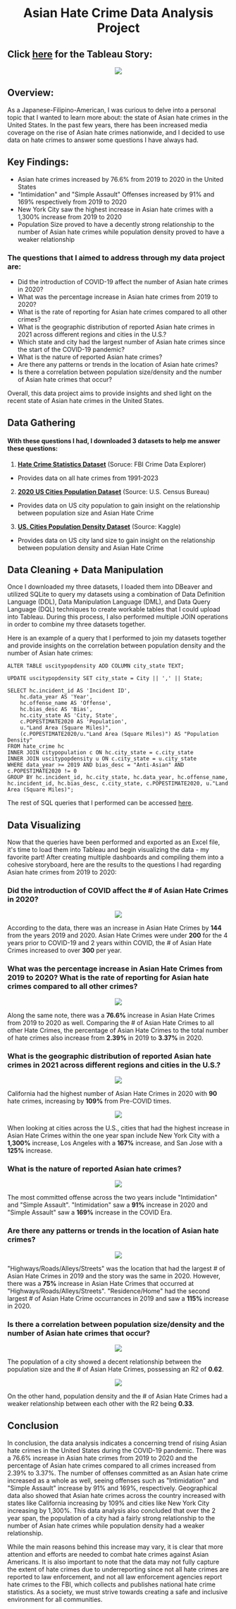 <h1 align="center">Asian Hate Crime Data Analysis Project</h1>

## Click [here](https://public.tableau.com/app/profile/seve.silvestre/viz/AsianHateCrimeCaseStudy/AsianHateCrimeStory?publish=yesLink) for the Tableau Story:</h2>
<p align="center">
  <a href="https://public.tableau.com/app/profile/seve.silvestre/viz/AsianHateCrimeCaseStudy/AsianHateCrimeStory?publish=yesLink"> <img src= "https://github.com/sevesilvestre/AsianHateCrimeAnalysis/blob/main/images/title3.png"/></a>
</p>

## Overview:
As a Japanese-Filipino-American, I was curious to delve into a personal topic that I wanted to learn more about: the state of Asian hate crimes in the United States. In the past few years, there has been increased media coverage on the rise of Asian hate crimes nationwide, and I decided to use data on hate crimes to answer some questions I have always had.

## Key Findings:
- Asian hate crimes increased by 76.6% from 2019 to 2020 in the United States
- "Intimidation" and "Simple Assault" Offenses increased by 91% and 169% respectively from 2019 to 2020
- New York City saw the highest increase in Asian hate crimes with a 1,300% increase from 2019 to 2020
- Population Size proved to have a decently strong relationship to the number of Asian hate crimes while population density proved to have a weaker relationship

### The questions that I aimed to address through my data project are:

- Did the introduction of COVID-19 affect the number of Asian hate crimes in 2020?
- What was the percentage increase in Asian hate crimes from 2019 to 2020?
- What is the rate of reporting for Asian hate crimes compared to all other crimes?
- What is the geographic distribution of reported Asian hate crimes in 2021 across different regions and cities in the U.S.?
- Which state and city had the largest number of Asian hate crimes since the start of the COVID-19 pandemic?
- What is the nature of reported Asian hate crimes?
- Are there any patterns or trends in the location of Asian hate crimes?
- Is there a correlation between population size/density and the number of Asian hate crimes that occur?

Overall, this data project aims to provide insights and shed light on the recent state of Asian hate crimes in the United States.

## Data Gathering
#### With these questions I had, I downloaded 3 datasets to help me answer these questions:
1. **[Hate Crime Statistics Dataset](https://cde.ucr.cjis.gov/LATEST/webapp/#/pages/downloads%23datasets)** (Soruce: FBI Crime Data Explorer)
 - Provides data on all hate crimes from 1991-2023
2. **[2020 US Cities Population Dataset](https://www.census.gov/data/tables/time-series/demo/popest/2020s-total-cities-and-towns.html)** (Source: U.S. Census Bureau)
 - Provides data on US city population to gain insight on the relationship between population size and Asian Hate Crime
3. **[US. Cities Population Density Dataset](https://www.kaggle.com/datasets/mmcgurr/us-city-population-densities)** (Source: Kaggle)
 - Provides data on US city land size to gain insight on the relationship between population density and Asian Hate Crime

## Data Cleaning + Data Manipulation
Once I downloaded my three datasets, I loaded them into DBeaver and utilized SQLite to query my datasets using a combination of Data Definition Language (DDL), Data Manipulation Language (DML), and Data Query Language (DQL) techniques to create workable tables that I could upload into Tableau. During this process, I also performed multiple JOIN operations in order to combine my three datasets together.

Here is an example of a query that I performed to join my datasets together and provide insights on the correlation between population density and the number of Asian hate crimes:

```
ALTER TABLE uscitypopdensity ADD COLUMN city_state TEXT;

UPDATE uscitypopdensity SET city_state = City || ',' || State;

SELECT hc.incident_id AS 'Incident ID',
	hc.data_year AS 'Year',
	hc.offense_name AS 'Offense',
	hc.bias_desc AS 'Bias',
	hc.city_state AS 'City, State',
	c.POPESTIMATE2020 AS 'Population',
	u."Land Area (Square Miles)",
	(c.POPESTIMATE2020/u."Land Area (Square Miles)") AS "Population Density"
FROM hate_crime hc
INNER JOIN citypopulation c ON hc.city_state = c.city_state
INNER JOIN uscitypopdensity u ON c.city_state = u.city_state
WHERE data_year >= 2019 AND bias_desc = "Anti-Asian" AND c.POPESTIMATE2020 != 0
GROUP BY hc.incident_id, hc.city_state, hc.data_year, hc.offense_name, hc.incident_id, hc.bias_desc, c.city_state, c.POPESTIMATE2020, u."Land Area (Square Miles)";
```
The rest of SQL queries that I performed can be accessed [here](https://github.com/sevesilvestre/AsianHateCrimeAnalysis/blob/main/SQL%20Queries/Asian%20Hate%20Crime%20SQL%20Queries.txt).

## Data Visualizing
Now that the queries have been performed and exported as an Excel file, it's time to load them into Tableau and begin visualizing the data - my favorite part! After creating multiple dashboards and compiling them into a cohesive storyboard, here are the results to the questions I had regarding Asian hate crimes from 2019 to 2020:

### Did the introduction of COVID affect the # of Asian Hate Crimes in 2020?
<p align="center">
  <img src= "https://github.com/sevesilvestre/AsianHateCrimeAnalysis/blob/main/images/%23ofCrimes.png">
</p>

According to the data, there was an increase in Asian Hate Crimes by **144** from the years 2019 and 2020. Asian Hate Crimes were under **200** for the 4 years prior to COVID-19 and 2 years within COVID, the # of Asian Hate Crimes increased to over **300** per year. 

### What was the percentage increase in Asian Hate Crimes from 2019 to 2020? What is the rate of reporting for Asian hate crimes compared to all other crimes?
<p align="center">
  <img src= "https://github.com/sevesilvestre/AsianHateCrimeAnalysis/blob/main/images/%25ofCrimes.png">
</p>

Along the same note, there was a **76.6%** increase in Asian Hate Crimes from 2019 to 2020 as well. Comparing the # of Asian Hate Crimes to all other Hate Crimes, the percentage of Asian Hate Crimes to the total number of hate crimes also increase from **2.39%** in 2019 to **3.37%** in 2020. 

### What is the geographic distribution of reported Asian hate crimes in 2021 across different regions and cities in the U.S.?
<p align="center">
  <img src= "https://github.com/sevesilvestre/AsianHateCrimeAnalysis/blob/main/images/State.png">
</p>

California had the highest number of Asian Hate Crimes in 2020 with **90** hate crimes, increasing by **109%** from Pre-COVID times. 

<p align="center">
  <img src= "https://github.com/sevesilvestre/AsianHateCrimeAnalysis/blob/main/images/Cities.png" >
</p>

When looking at cities across the U.S., cities that had the highest increase in Asian Hate Crimes within the one year span include New York City with a **1,300%** increase, Los Angeles with a **167%** increase, and San Jose with a **125%** increase. 

### What is the nature of reported Asian hate crimes?
<p align="center">
  <img src= "https://github.com/sevesilvestre/AsianHateCrimeAnalysis/blob/main/images/offense2.png">
</p>

The most committed offense across the two years include "Intimidation" and "Simple Assault". "Intimidation" saw a **91%** increase in 2020 and "Simple Assault" saw a **169%** increase in the COVID Era. 

### Are there any patterns or trends in the location of Asian hate crimes?
<p align="center">
  <img src= "https://github.com/sevesilvestre/AsianHateCrimeAnalysis/blob/main/images/location2.png">
</p>

"Highways/Roads/Alleys/Streets" was the location that had the largest # of Asian Hate Crimes in 2019 and the story was the same in 2020. However, there was a **75%** increase in Asian Hate Crimes that occurred at "Highways/Roads/Alleys/Streets". "Residence/Home" had the second largest # of Asian Hate Crime occurrances in 2019 and saw a **115%** increase in 2020.

### Is there a correlation between population size/density and the number of Asian hate crimes that occur?
<p align="center">
  <img src= "https://github.com/sevesilvestre/AsianHateCrimeAnalysis/blob/main/images/popsize1.png">
</p>

The population of a city showed a decent relationship between the population size and the # of Asian Hate Crimes, possessing an R2 of **0.62**. 

<p align="center">
  <img src= "https://github.com/sevesilvestre/AsianHateCrimeAnalysis/blob/main/images/popdensity1.png">
</p>

On the other hand, population density and the # of Asian Hate Crimes had a weaker relationship between each other with the R2 being **0.33**. 

## Conclusion
In conclusion, the data analysis indicates a concerning trend of rising Asian hate crimes in the United States during the COVID-19 pandemic. There was a 76.6% increase in Asian hate crimes from 2019 to 2020 and the percentage of Asian hate crimes compared to all crimes increased from 2.39% to 3.37%. The number of offenses committed as an Asian hate crime increased as a whole as well, seeing offenses such as "Intimidation" and "Simple Assault" increase by 91% and 169%, respectively. Geographical data also showed that Asian hate crimes across the country increased with states like California increasing by 109% and cities like New York City increasing by 1,300%. This data analysis also concluded that over the 2 year span, the population of a city had a fairly strong relationship to the number of Asian hate crimes while population density had a weaker relationship.

While the main reasons behind this increase may vary, it is clear that more attention and efforts are needed to combat hate crimes against Asian Americans. It is also important to note that the data may not fully capture the extent of hate crimes due to underreporting since not all hate crimes are reported to law enforcement, and not all law enforcement agencies report hate crimes to the FBI, which collects and publishes national hate crime statistics. As a society, we must strive towards creating a safe and inclusive environment for all communities.
